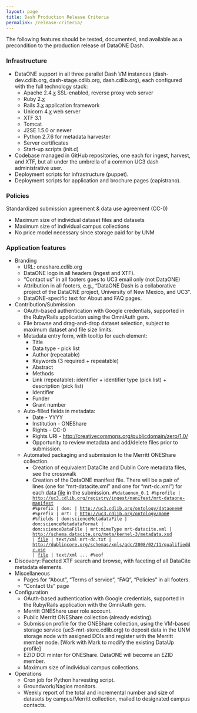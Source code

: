 ```yaml
---
layout: page
title: Dash Production Release Criteria
permalink: /release-criteria/
---
```


The following features should be tested, documented, and available as a precondition to the production release of DataONE Dash.

### Infrastructure

* DataONE support in all three parallel Dash VM instances (dash-dev.cdlib.org, dash-stage.cdlib.org, dash.cdlib.org), each configured with the full technology stack:
  * Apache 2.4.<u>x</u> SSL-enabled, reverse proxy web server
  * Ruby 2.<u>x</u>
  * Rails 3.<u>x</u> application framework
  * Unicorn 4.<u>x</u> web server
  * XTF 3.1
  * Tomcat
  * J2SE 1.5.0 or newer
  * Python 2.7.6 for metadata harvester
  * Server certificates
  * Start-up scripts (init.d)
* Codebase managed in GitHub repositories, one each for ingest, harvest, and XTF, but all under the umbrella of a common UC3 dash administrative user.
* Deployment scripts for infrastructure (puppet).
* Deployment scripts for application and brochure pages (capistrano).

### Policies

Standardized submission agreement & data use agreement (CC-0)

* Maximum size of individual dataset files and datasets
* Maximum size of individual campus collections
* No price model necessary since storage paid for by UNM

### Application features

* Branding
  * URL: oneshare.cdlib.org
  * DataONE logo in all headers (ingest and XTF).
  * “Contact us” in all footers goes to UC3 email only (not DataONE)
  * Attribution in all footers, e.g., “DataONE Dash is a collaborative project of the DataONE project, University of New Mexico, and UC3”.
  * DataONE-specific text for About and FAQ pages.
* Contribution/Submission
  * OAuth-based authentication with Google credentials, supported in the Ruby/Rails application using the OmniAuth gem.
  * File browse and drag-and-drop dataset selection, subject to maximum dataset and file size limits.
  * Metadata entry form, with tooltip for each element:
    * Title
    * Data type - pick list
    * Author (repeatable)
    * Keywords (3 required + repeatable)
    * Abstract
    * Methods
    * Link (repeatable): identifier + identifier type (pick list) + description (pick list)
    * Identifier
    * Funder
    * Grant number
  * Auto-filled fields in metadata:
    * Date - YYYY
    * Institution - ONEShare
    * Rights - CC-0 
    * Rights URI - http://creativecommons.org/publicdomain/zero/1.0/
    * Opportunity to review metadata and add/delete files prior to submission.
  * Automated packaging and submission to the Merritt ONEShare collection.
    * Creation of equivalent DataCite and Dublin Core metadata files, see the crosswalk
    * Creation of the DataONE manifest file. There will be a pair of lines (one for “mrt-datacite.xml” and one for “mrt-dc.xml”) for each data <u>file</u> in the submission.
            <code>#%dataonem_0.1
            #%profile | http://uc3.cdlib.org/registry/ingest/manifest/mrt-dataone-manifest
            #%prefix | dom: | http://uc3.cdlib.org/ontology/dataonem#
            #%prefix | mrt: | http://uc3.cdlib.org/ontology/mom#
            #%fields | dom:scienceMetadataFile | dom:scienceMetadataFormat | dom:scienceDataFile | mrt:mimeType
            mrt-datacite.xml | http://schema.datacite.org/meta/kernel-3/metadata.xsd | <u>file</u> | text/xml
            mrt-dc.txt | http://dublincore.org/schemas/xmls/qdc/2008/02/11/qualifieddc.xsd | <u>file</u> | text/xml
            ...
            #%eof</code>
* Discovery: Faceted XTF search and browse, with faceting of all DataCite metadata elements.
* Miscellaneous
  * Pages for “About”, “Terms of service”, “FAQ”, “Policies” in all footers.
  * “Contact Us” page
* Configuration
  * OAuth-based authentication with Google credentials, supported in the Ruby/Rails application with the OmniAuth gem.
  * Merritt ONEShare user role account. 
  * Public Merritt ONEShare collection (already existing).
  * Submission profile for the ONEShare collection, using the VM-based storage service (uc3-mrt-store.cdlib.org) to deposit data in the UNM storage node with assigned DOIs and register with the Merritt member node.  [Work with Mark to modify the existing DataUp profile]
  * EZID DOI minter for ONEShare.  DataONE will become an EZID member.
  * Maximum size of individual campus collections.
* Operations
  * Cron job for Python harvesting script.
  * Groundwork/Nagios monitors.
  * Weekly report of the total and incremental number and size of datasets by campus/Merritt collection, mailed to designated campus contacts.


